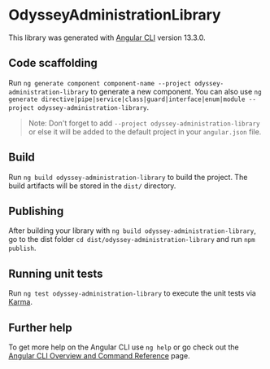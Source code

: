 # OdysseyAdministrationLibrary

This library was generated with [Angular CLI](https://github.com/angular/angular-cli) version 13.3.0.

## Code scaffolding

Run `ng generate component component-name --project odyssey-administration-library` to generate a new component. You can also use `ng generate directive|pipe|service|class|guard|interface|enum|module --project odyssey-administration-library`.
> Note: Don't forget to add `--project odyssey-administration-library` or else it will be added to the default project in your `angular.json` file. 

## Build

Run `ng build odyssey-administration-library` to build the project. The build artifacts will be stored in the `dist/` directory.

## Publishing

After building your library with `ng build odyssey-administration-library`, go to the dist folder `cd dist/odyssey-administration-library` and run `npm publish`.

## Running unit tests

Run `ng test odyssey-administration-library` to execute the unit tests via [Karma](https://karma-runner.github.io).

## Further help

To get more help on the Angular CLI use `ng help` or go check out the [Angular CLI Overview and Command Reference](https://angular.io/cli) page.

